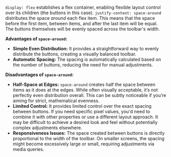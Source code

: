 `display: flex` establishes a flex container, enabling flexible layout control over its children (the buttons in this case).  `justify-content: space-around` distributes the space *around* each flex item.  This means that the space before the first item, between items, and after the last item will be equal.  The buttons themselves will be evenly spaced across the toolbar's width.

**Advantages of `space-around`:**

*   **Simple Even Distribution:** It provides a straightforward way to evenly distribute the buttons, creating a visually balanced toolbar.
*   **Automatic Spacing:** The spacing is automatically calculated based on the number of buttons, reducing the need for manual adjustments.

**Disadvantages of `space-around`:**

*   **Half-Space at Edges:**  `space-around` creates half the space between items as it does at the edges. While often visually acceptable, it’s not perfectly even distribution overall.  This can be subtly noticeable if you’re aiming for strict, mathematical evenness.
*   **Limited Control:**  It provides limited control over the exact spacing between buttons. If you need specific pixel values, you'd need to combine it with other properties or use a different layout approach.  It may be difficult to achieve a desired look and feel without potentially complex adjustments elsewhere.
*   **Responsiveness Issues:** The space created between buttons is directly proportional to the width of the toolbar. On smaller screens, the spacing might become excessively large or small, requiring adjustments via media queries.